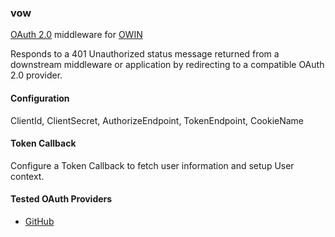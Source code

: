 ### vow

[OAuth 2.0](http://tools.ietf.org/html/draft-ietf-oauth-v2) middleware for 
[OWIN](http://github.com/owin/gate)

Responds to a 401 Unauthorized status message returned from a downstream middleware or application by
redirecting to a compatible OAuth 2.0 provider.

#### Configuration

ClientId, ClientSecret, AuthorizeEndpoint, TokenEndpoint, CookieName

#### Token Callback

Configure a Token Callback to fetch user information and setup User context.

#### Tested OAuth Providers
* [GitHub](http://developer.github.com/v3/oauth/)